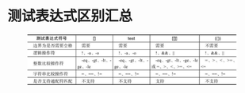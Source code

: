 # 测试表达式区别汇总

<figure><img src="../../.gitbook/assets/image (14).png" alt=""><figcaption></figcaption></figure>
